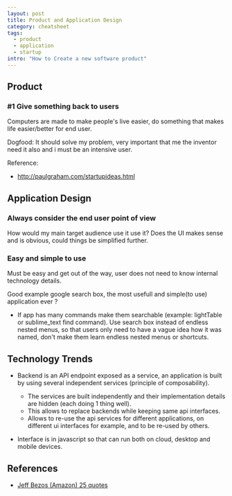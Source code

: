 ```yaml
---
layout: post
title: Product and Application Design
category: cheatsheet
tags:
  - product
  - application
  - startup
intro: "How to Create a new software product"
---
```


## Product

### #1 Give something back to users 

Computers are made to make people's live easier, do something that makes life easier/better for end user.

Dogfood: It should solve my problem, very important that me the inventor need it also and i must be an intensive user.

Reference:
- http://paulgraham.com/startupideas.html


## Application Design

### Always consider the end user point of view

How would my main target audience use it use it? Does the UI makes sense and is obvious, could things be simplified further.


### Easy and simple to use

Must be easy and get out of the way, user does not need to know internal technology details.

Good example google search box, the most usefull and simple(to use) application ever ?

- If app has many commands make them searchable (example: lightTable or sublime_text find command). Use  search box instead of endless nested menus, so that users only need to have a vague idea how it was named, don't make them learn endless nested menus or shortcuts.


## Technology Trends

- Backend is an API endpoint exposed as a service, an application is built by using several independent services (principle of composability).
  - The services are built independently and their implementation details are hidden (each doing 1 thing well).
  - This allows to replace backends while keeping same api interfaces.
  - Allows to re-use the api services for different applications, on different ui interfaces for example, and to be re-used by others.

- Interface is in javascript so that can run both on cloud, desktop and mobile devices.


## References
- [Jeff Bezos (Amazon) 25 quotes](http://www.fool.com/investing/general/2013/09/09/the-25-smartest-things-jeff-bezos-has-ever-said.aspx)

